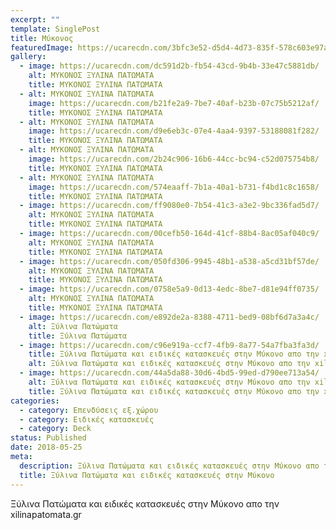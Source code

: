 ```yaml
---
excerpt: ""
template: SinglePost
title: Μύκονος
featuredImage: https://ucarecdn.com/3bfc3e52-d5d4-4d73-835f-578c603e97ac/
gallery:
  - image: https://ucarecdn.com/dc591d2b-fb54-43cd-9b4b-33e47c5881db/
    alt: ΜΥΚΟΝΟΣ ΞΥΛΙΝΑ ΠΑΤΩΜΑΤΑ
    title: ΜΥΚΟΝΟΣ ΞΥΛΙΝΑ ΠΑΤΩΜΑΤΑ
  - alt: ΜΥΚΟΝΟΣ ΞΥΛΙΝΑ ΠΑΤΩΜΑΤΑ
    image: https://ucarecdn.com/b21fe2a9-7be7-40af-b23b-07c75b5212af/
    title: ΜΥΚΟΝΟΣ ΞΥΛΙΝΑ ΠΑΤΩΜΑΤΑ
  - alt: ΜΥΚΟΝΟΣ ΞΥΛΙΝΑ ΠΑΤΩΜΑΤΑ
    image: https://ucarecdn.com/d9e6eb3c-07e4-4aa4-9397-53188081f282/
    title: ΜΥΚΟΝΟΣ ΞΥΛΙΝΑ ΠΑΤΩΜΑΤΑ
  - alt: ΜΥΚΟΝΟΣ ΞΥΛΙΝΑ ΠΑΤΩΜΑΤΑ
    image: https://ucarecdn.com/2b24c906-16b6-44cc-bc94-c52d075754b8/
    title: ΜΥΚΟΝΟΣ ΞΥΛΙΝΑ ΠΑΤΩΜΑΤΑ
  - alt: ΜΥΚΟΝΟΣ ΞΥΛΙΝΑ ΠΑΤΩΜΑΤΑ
    image: https://ucarecdn.com/574eaaff-7b1a-40a1-b731-f4bd1c8c1658/
    title: ΜΥΚΟΝΟΣ ΞΥΛΙΝΑ ΠΑΤΩΜΑΤΑ
  - image: https://ucarecdn.com/ff9080e0-7b54-41c3-a3e2-9bc336fad5d7/
    alt: ΜΥΚΟΝΟΣ ΞΥΛΙΝΑ ΠΑΤΩΜΑΤΑ
    title: ΜΥΚΟΝΟΣ ΞΥΛΙΝΑ ΠΑΤΩΜΑΤΑ
  - image: https://ucarecdn.com/00cefb50-164d-41cf-88b4-8ac05af040c9/
    alt: ΜΥΚΟΝΟΣ ΞΥΛΙΝΑ ΠΑΤΩΜΑΤΑ
    title: ΜΥΚΟΝΟΣ ΞΥΛΙΝΑ ΠΑΤΩΜΑΤΑ
  - image: https://ucarecdn.com/050fd306-9945-48b1-a538-a5cd31bf57de/
    alt: ΜΥΚΟΝΟΣ ΞΥΛΙΝΑ ΠΑΤΩΜΑΤΑ
    title: ΜΥΚΟΝΟΣ ΞΥΛΙΝΑ ΠΑΤΩΜΑΤΑ
  - image: https://ucarecdn.com/0758e5a9-0d13-4edc-8be7-d81e94ff0735/
    alt: ΜΥΚΟΝΟΣ ΞΥΛΙΝΑ ΠΑΤΩΜΑΤΑ
    title: ΜΥΚΟΝΟΣ ΞΥΛΙΝΑ ΠΑΤΩΜΑΤΑ
  - image: https://ucarecdn.com/e892de2a-8388-4711-bed9-08bf6d7a3a4c/
    alt: Ξύλινα Πατώματα
    title: Ξύλινα Πατώματα
  - image: https://ucarecdn.com/c96e919a-ccf7-4fb9-8a77-54a7fba3fa3d/
    title: Ξύλινα Πατώματα και ειδικές κατασκευές στην Μύκονο απο την xilinapatomata.gr
    alt: Ξύλινα Πατώματα και ειδικές κατασκευές στην Μύκονο απο την xilinapatomata.gr
  - image: https://ucarecdn.com/44a5da88-30d6-4bd5-99ed-d790ee713a54/
    alt: Ξύλινα Πατώματα και ειδικές κατασκευές στην Μύκονο απο την xilinapatomata.gr
    title: Ξύλινα Πατώματα και ειδικές κατασκευές στην Μύκονο απο την xilinapatomata.gr
categories:
  - category: Επενδύσεις εξ.χώρου
  - category: Ειδικές κατασκευές
  - category: Deck
status: Published
date: 2018-05-25
meta:
  description: Ξύλινα Πατώματα και ειδικές κατασκευές στην Μύκονο απο την xilinapatomata.gr
  title: Ξύλινα Πατώματα και ειδικές κατασκευές στην Μύκονο
---
```

Ξύλινα Πατώματα και ειδικές κατασκευές στην Μύκονο απο την xilinapatomata.gr